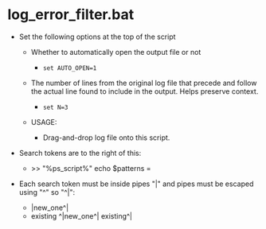 # log_error_filter.bat
  - Set the following options at the top of the script
    - Whether to automatically open the output file or not
      - `set AUTO_OPEN=1`
    
    - The number of lines from the original log file that precede and follow the actual line found to include in the output. Helps preserve context.
      - `set N=3`
  
    - USAGE:
      - Drag-and-drop log file onto this script.
  
  - Search tokens are to the right of this: 
    - \>\> "%ps_script%" echo $patterns = 
  
  - Each search token must be inside pipes "|" and pipes must be escaped using "^" so "^|":
    - |new_one^|
    - existing ^|new_one^| existing^|
